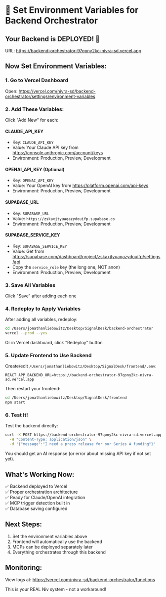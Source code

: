 # 🔐 Set Environment Variables for Backend Orchestrator

## Your Backend is DEPLOYED! 🎉

URL: https://backend-orchestrator-97qony2kc-nivra-sd.vercel.app

## Now Set Environment Variables:

### 1. Go to Vercel Dashboard
Open: https://vercel.com/nivra-sd/backend-orchestrator/settings/environment-variables

### 2. Add These Variables:

Click "Add New" for each:

#### CLAUDE_API_KEY
- Key: `CLAUDE_API_KEY`
- Value: Your Claude API key from https://console.anthropic.com/account/keys
- Environment: Production, Preview, Development

#### OPENAI_API_KEY (Optional)
- Key: `OPENAI_API_KEY`  
- Value: Your OpenAI key from https://platform.openai.com/api-keys
- Environment: Production, Preview, Development

#### SUPABASE_URL
- Key: `SUPABASE_URL`
- Value: `https://zskaxjtyuaqazydouifp.supabase.co`
- Environment: Production, Preview, Development

#### SUPABASE_SERVICE_KEY
- Key: `SUPABASE_SERVICE_KEY`
- Value: Get from https://supabase.com/dashboard/project/zskaxjtyuaqazydouifp/settings/api
- Copy the `service_role` key (the long one, NOT anon)
- Environment: Production, Preview, Development

### 3. Save All Variables
Click "Save" after adding each one

### 4. Redeploy to Apply Variables
After adding all variables, redeploy:
```bash
cd /Users/jonathanliebowitz/Desktop/SignalDesk/backend-orchestrator
vercel --prod --yes
```

Or in Vercel dashboard, click "Redeploy" button

### 5. Update Frontend to Use Backend

Create/edit `/Users/jonathanliebowitz/Desktop/SignalDesk/frontend/.env`:
```
REACT_APP_BACKEND_URL=https://backend-orchestrator-97qony2kc-nivra-sd.vercel.app
```

Then restart your frontend:
```bash
cd /Users/jonathanliebowitz/Desktop/SignalDesk/frontend
npm start
```

### 6. Test It!

Test the backend directly:
```bash
curl -X POST https://backend-orchestrator-97qony2kc-nivra-sd.vercel.app/api/niv-chat \
  -H "Content-Type: application/json" \
  -d '{"message":"I need a press release for our Series A funding"}'
```

You should get an AI response (or error about missing API key if not set yet).

## What's Working Now:

✅ Backend deployed to Vercel  
✅ Proper orchestration architecture  
✅ Ready for Claude/OpenAI integration  
✅ MCP trigger detection built in  
✅ Database saving configured  

## Next Steps:

1. Set the environment variables above
2. Frontend will automatically use the backend
3. MCPs can be deployed separately later
4. Everything orchestrates through this backend

## Monitoring:

View logs at: https://vercel.com/nivra-sd/backend-orchestrator/functions

This is your REAL Niv system - not a workaround!